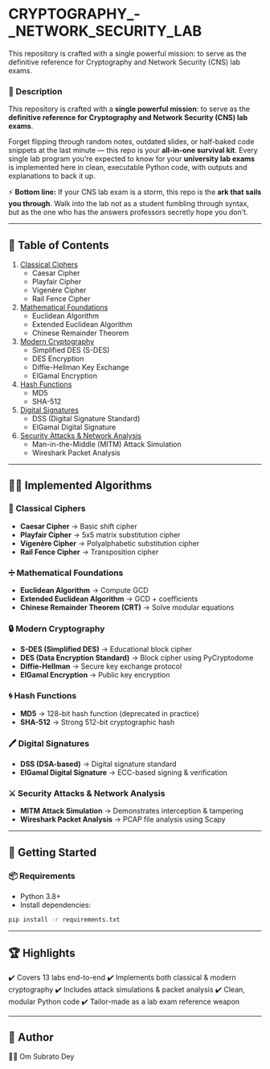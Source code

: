 

# CRYPTOGRAPHY_-_NETWORK_SECURITY_LAB
 This repository is crafted with a single powerful mission: to serve as the definitive reference for Cryptography and Network Security (CNS) lab exams. 

### 📌 Description  
This repository is crafted with a **single powerful mission**: to serve as the **definitive reference for Cryptography and Network Security (CNS) lab exams**.  

Forget flipping through random notes, outdated slides, or half-baked code snippets at the last minute — this repo is your **all-in-one survival kit**. Every single lab program you’re expected to know for your **university lab exams** is implemented here in clean, executable Python code, with outputs and explanations to back it up.  

⚡ **Bottom line:** If your CNS lab exam is a storm, this repo is the **ark that sails you through**. Walk into the lab not as a student fumbling through syntax, but as the one who has the answers professors secretly hope you don’t.  

---

## 📖 Table of Contents
1. [Classical Ciphers](#-classical-ciphers)  
   - Caesar Cipher  
   - Playfair Cipher  
   - Vigenère Cipher  
   - Rail Fence Cipher  
2. [Mathematical Foundations](#-mathematical-foundations)  
   - Euclidean Algorithm  
   - Extended Euclidean Algorithm  
   - Chinese Remainder Theorem  
3. [Modern Cryptography](#-modern-cryptography)  
   - Simplified DES (S-DES)  
   - DES Encryption  
   - Diffie-Hellman Key Exchange  
   - ElGamal Encryption  
4. [Hash Functions](#-hash-functions)  
   - MD5  
   - SHA-512  
5. [Digital Signatures](#-digital-signatures)  
   - DSS (Digital Signature Standard)  
   - ElGamal Digital Signature  
6. [Security Attacks & Network Analysis](#-security-attacks--network-analysis)  
   - Man-in-the-Middle (MITM) Attack Simulation  
   - Wireshark Packet Analysis  

---

## 🧑‍💻 Implemented Algorithms  

### 🔡 Classical Ciphers  
- **Caesar Cipher** → Basic shift cipher  
- **Playfair Cipher** → 5x5 matrix substitution cipher  
- **Vigenère Cipher** → Polyalphabetic substitution cipher  
- **Rail Fence Cipher** → Transposition cipher  

### ➗ Mathematical Foundations  
- **Euclidean Algorithm** → Compute GCD  
- **Extended Euclidean Algorithm** → GCD + coefficients  
- **Chinese Remainder Theorem (CRT)** → Solve modular equations  

### 🔒 Modern Cryptography  
- **S-DES (Simplified DES)** → Educational block cipher  
- **DES (Data Encryption Standard)** → Block cipher using PyCryptodome  
- **Diffie-Hellman** → Secure key exchange protocol  
- **ElGamal Encryption** → Public key encryption  

### 🌀 Hash Functions  
- **MD5** → 128-bit hash function (deprecated in practice)  
- **SHA-512** → Strong 512-bit cryptographic hash  

### 🖊 Digital Signatures  
- **DSS (DSA-based)** → Digital signature standard  
- **ElGamal Digital Signature** → ECC-based signing & verification  

### ⚔️ Security Attacks & Network Analysis  
- **MITM Attack Simulation** → Demonstrates interception & tampering  
- **Wireshark Packet Analysis** → PCAP file analysis using Scapy  

---

## 🚀 Getting Started  

### 📦 Requirements  
- Python 3.8+  
- Install dependencies:  
```bash
pip install -r requirements.txt
```
---

## 🏆 Highlights

✔️ Covers 13 labs end-to-end
✔️ Implements both classical & modern cryptography
✔️ Includes attack simulations & packet analysis
✔️ Clean, modular Python code
✔️ Tailor-made as a lab exam reference weapon

---

## 🌟 Author
👨‍💻 Om Subrato Dey
